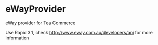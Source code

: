 eWayProvider
============

eWay provider for Tea Commerce

Use Rapid 3.1, check http://www.eway.com.au/developers/api for more information
